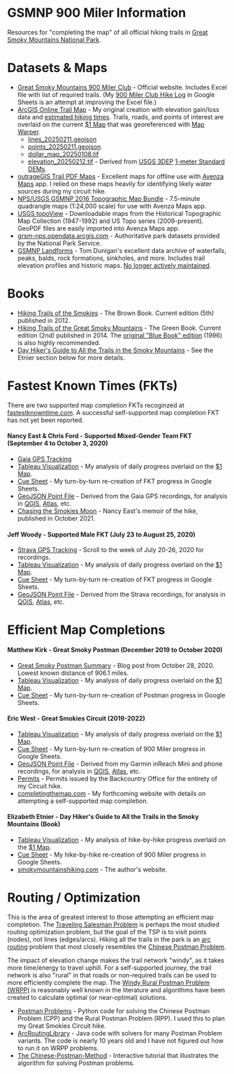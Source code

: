 # GSMNP 900 Miler Information
Resources for "completing the map" of all official hiking trails in [Great Smoky Mountains National Park](https://www.nps.gov/grsm/).

# Datasets & Maps
- [Great Smoky Mountains 900 Miler Club](https://smhclub.org/900-Miler-Club) - Official website. Includes Excel file with list of required trails. (My [900 Miler Club Hike Log](https://docs.google.com/spreadsheets/d/1bFKnjtmx7KK-NzT_R0nFtAiC-mHu1fw8V2mtac089SI/edit?usp=sharing) in Google Sheets is an attempt at improving the Excel file.)
- [ArcGIS Online Trail Map](https://arcg.is/PqW9W) - My original creation with elevation gain/loss data and [estimated hiking times](https://en.wikipedia.org/wiki/Tobler%27s_hiking_function). Trails, roads, and points of interest are overlaid on the current [$1 Map](https://smokieslife.org/product/backcountry-trail-map/) that was georeferenced with [Map Warper](https://mapwarper.net/maps/88180).
  - [lines_20250211.geojson](https://github.com/ericallanwest/great-smokies-circuit/blob/e2dcffbbf794bb3478057de234300c1ddd56a6e8/lines_20250211.geojson)
  - [points_20250211.geojson](https://github.com/ericallanwest/great-smokies-circuit/blob/e2dcffbbf794bb3478057de234300c1ddd56a6e8/points_20250211.geojson)
  - [dollar_map_20250108.tif](https://github.com/ericallanwest/great-smokies-circuit/blob/753dd75b4653ce025064fb0ec89667e01fff2ecf/dollar_map_20250108.tif)
  - [elevation_20250212.tif](https://github.com/ericallanwest/great-smokies-circuit/blob/2d8f7551ff452ff3e178c2b4b5207aab47e7e118/elevation_20250212.tif) - Derived from [USGS 3DEP](https://www.usgs.gov/3d-elevation-program/about-3dep-products-services) [1-meter Standard DEMs](https://github.com/ericallanwest/great-smokies-circuit/blob/2d8f7551ff452ff3e178c2b4b5207aab47e7e118/gsmnp_1m_elevation_files.csv).
- [outrageGIS Trail PDF Maps](https://www.outragegis.com/grsm/) - Excellent maps for offline use with [Avenza Maps](https://store.avenza.com/pages/app-features) app. I relied on these maps heavily for identifying likely water sources during my circuit hike.
- [NPS/USGS GSMNP 2016 Topographic Map Bundle](https://store.avenza.com/products/npsusgs-great-smoky-mountains-national-park-2016-topographic-map-bundle-great-smoky-mountains-national-park-map) - 7.5-minute quadrangle maps (1:24,000 scale) for use with Avenza Maps app.
- [USGS topoView](https://ngmdb.usgs.gov/topoview/viewer/#11/35.5906/-83.5012) - Downloadable maps from the Historical Topographic Map Collection (1947-1992) and US Topo series (2009-present). GeoPDF files are easily imported into Avenza Maps app.
- [grsm-nps.opendata.arcgis.com](https://grsm-nps.opendata.arcgis.com/search?collection=Dataset) - Authoritative park datasets provided by the National Park Service.
- [GSMNP Landforms](https://tnlandforms.us/gsmnp/) - Tom Dunigan's excellent data archive of waterfalls, peaks, balds, rock formations, sinkholes, and more. Includes trail elevation profiles and historic maps. [No longer actively maintained](https://storymaps.arcgis.com/stories/07110fa0fd70404b9f07df1ae212d1f0).

# Books
- [Hiking Trails of the Smokies](https://smokieslife.org/product/hiking-trails-of-the-smokies/) - The Brown Book. Current edition (5th) published in 2012.
- [Hiking Trails of the Great Smoky Mountains](https://smokieslife.org/product/hiking-trails-ken-wise/) - The Green Book. Current edition (2nd) published in 2014. The [original "Blue Book" edition](https://www.amazon.com/Hiking-Trails-Great-Smoky-Mountains/dp/0870499149) (1996) is also highly recommended.
- [Day Hiker's Guide to All the Trails in the Smoky Mountains](https://smokieslife.org/product/day-hikers-guide-to-all-trails/) - See the Etnier section below for more details.

# Fastest Known Times (FKTs)
There are two supported map completion FKTs recoginzed at [fastestknowntime.com](https://fastestknowntime.com/route/great-smoky-mountains-national-park-900-nc-tn). A successful self-supported map completion FKT has not yet been reported.

#### Nancy East & Chris Ford - Supported Mixed-Gender Team FKT (September 4 to October 3, 2020)
- [Gaia GPS Tracking](https://www.gaiagps.com/datasummary/folder/2fdf7a17-4d4c-4eca-a9fe-225c9c0a42a0/)
- [Tableau Visualization](https://public.tableau.com/app/profile/ericallanwest/viz/GSMNP900MilerFKT-NancyEastandChrisFord/East_Ford_FKT_Map) - My analysis of daily progress overlaid on the [$1 Map](https://smokieslife.org/product/backcountry-trail-map/).
- [Cue Sheet](https://docs.google.com/spreadsheets/d/1yewy0VBL8va5r0qMwRLIukVofc1cK5Sm7-bl1nUeyAg/edit?usp=sharing) - My turn-by-turn re-creation of FKT progress in Google Sheets.
- [GeoJSON Point File](https://github.com/ericallanwest/great-smokies-circuit/blob/b221bb94da114a0c37bf9da9d766a3713469031b/nancy_east_fkt_10.geojson) - Derived from the Gaia GPS recordings, for analysis in [QGIS](https://qgis.org/), [Atlas](https://atlas.co/), etc.
- [Chasing the Smokies Moon](https://www.hopeandfeathertravels.com/order-chasing-the-smokies-moon/) - Nancy East's memoir of the hike, published in October 2021.

#### Jeff Woody - Supported Male FKT (July 23 to August 25, 2020)
- [Strava GPS Tracking](https://www.strava.com/athletes/6948035/training/log) - Scroll to the week of July 20-26, 2020 for recordings.
- [Tableau Visualization](https://public.tableau.com/app/profile/ericallanwest/viz/GSMNP900MilerFKT-JeffWoody/Woody_FKT_Map) - My analysis of daily progress overlaid on the [$1 Map](https://smokieslife.org/product/backcountry-trail-map/).
- [Cue Sheet](https://docs.google.com/spreadsheets/d/1HPTxD4CjjyvsUSpXQSYGiy09mZQhA8TUcZfHRDxbVIM/edit?usp=sharing) - My turn-by-turn re-creation of FKT progress in Google Sheets.
- [GeoJSON Point File](https://github.com/ericallanwest/great-smokies-circuit/blob/b221bb94da114a0c37bf9da9d766a3713469031b/jeff_woody_fkt_50.geojson) - Derived from the Strava recordings, for analysis in [QGIS](https://qgis.org/), [Atlas](https://atlas.co/), etc.

# Efficient Map Completions

#### Matthew Kirk - Great Smoky Postman (December 2019 to October 2020)
- [Great Smoky Postman Summary](https://matthewkirk.blogspot.com/2020/10/great-smoky-postman-summary.html) - Blog post from October 28, 2020. Lowest known distance of 906.1 miles.
- [Tableau Visualization](https://public.tableau.com/app/profile/ericallanwest/viz/GreatSmokyPostmanProject-MatthewKirk/Postman_Map) - My analysis of daily progress overlaid on the [$1 Map](https://smokieslife.org/product/backcountry-trail-map/).
- [Cue Sheet](https://docs.google.com/spreadsheets/d/1BoVFACHH7E4-Aeu7uGRGfXZVoJuAOrNvkz2MQOgcd6k/edit?usp=sharing) - My turn-by-turn re-creation of Postman progress in Google Sheets.

#### Eric West - Great Smokies Circuit (2019-2022)
- [Tableau Visualization](https://public.tableau.com/app/profile/ericallanwest/viz/GSMNP900MilerCircuit-EricWest/West_Circuit_Map) - My analysis of daily progress overlaid on the [$1 Map](https://smokieslife.org/product/backcountry-trail-map/).
- [Cue Sheet](https://docs.google.com/spreadsheets/d/1ACHSmas1CtTb6CJ1RvFlAs-pkRSpCG2Y7gnv6m_B_QA/edit?usp=sharing) - My turn-by-turn re-creation of 900 Miler progress in Google Sheets.
- [GeoJSON Point File](https://github.com/ericallanwest/great-smokies-circuit/blob/811641e0c99a4b824dcee5040ced33c9f9aac5d4/eric_west_circuit.geojson) - Derived from my Garmin inReach Mini and phone recordings, for analysis in [QGIS](https://qgis.org/), [Atlas](https://atlas.co/), etc.
- [Permits](https://github.com/ericallanwest/great-smokies-circuit/blob/bf3dab190c896727578445fd9ba7d9cc24ce2623/eric_west_circuit_permits.pdf) - Permits issued by the Backcountry Office for the entirety of my Circuit hike.
- [completingthemap.com](https://completingthemap.com/) - My forthcoming website with details on attempting a self-supported map completion.

#### Elizabeth Etnier - Day Hiker's Guide to All the Trails in the Smoky Mountains (Book)
- [Tableau Visualization](https://public.tableau.com/app/profile/ericallanwest/viz/DayHikersGuidetoAlltheTrailsintheSmokyMountainsEtnier/Etnier_Map) - My analysis of hike-by-hike progress overlaid on the [$1 Map](https://smokieslife.org/product/backcountry-trail-map/).
- [Cue Sheet](https://docs.google.com/spreadsheets/d/1CpX0-61aN38rtjumSJ0_Rv_m-ckZb9kNNl_bq9xX3vU/edit?usp=sharing) - My hike-by-hike re-creation of 900 Miler progress in Google Sheets.
- [smokymountainshiking.com](http://smokymountainshiking.com/) - The author's website.

# Routing / Optimization
This is the area of greatest interest to those attempting an efficient map completion. The [Traveling Salesman Problem](https://en.wikipedia.org/wiki/Travelling_salesman_problem) is perhaps the most studied routing optimization problem, but the goal of the TSP is to visit points (nodes), not lines (edges/arcs). Hiking all the trails in the park is an [arc routing](https://en.wikipedia.org/wiki/Arc_routing) problem that most closely resembles the [Chinese Postman Problem](https://en.wikipedia.org/wiki/Chinese_postman_problem).

The impact of elevation change makes the trail network "windy", as it takes more time/energy to travel uphill. For a self-supported journey, the trail network is also "rural" in that roads or non-required trails can be used to more efficiently complete the map. The [Windy Rural Postman Problem (WRPP)](https://en.wikipedia.org/wiki/Arc_routing#Windy_postman_problem_and_variants) is reasonably well known in the literature and algorithms have been created to calculate optimal (or near-optimal) solutions.
 
- [Postman Problems](https://github.com/brooksandrew/postman_problems) - Python code for solving the Chinese Postman Problem (CPP) and the Rural Postman Problem (RPP). I used this to plan my Great Smokies Circuit hike.
- [ArcRoutingLibrary](https://github.com/Olibear/ArcRoutingLibrary) - Java code with solvers for many Postman Problem variants. The code is nearly 10 years old and I have not figured out how to run it on WRPP problems.
- [The Chinese-Postman-Method](https://web.archive.org/web/20210514003240/https://www-m9.ma.tum.de/graph-algorithms/directed-chinese-postman/index_en.html) - Interactive tutorial that illustrates the algorithm for solving Postman problems.
